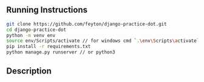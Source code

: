 ## Running Instructions

```bash
git clone https://github.com/feyton/django-practice-dot.git
cd django-practice-dot
python -m venv env
source env/Scripts/activate // for windows cmd `.\env\Scripts\activate` linux `source env/bin/activate`
pip install -r requirements.txt
python manage.py runserver // or python3
```
## Description 
